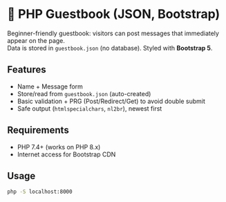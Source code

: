 # 📔 PHP Guestbook (JSON, Bootstrap)

Beginner-friendly guestbook: visitors can post messages that immediately appear on the page.  
Data is stored in `guestbook.json` (no database). Styled with **Bootstrap 5**.

## Features
- Name + Message form
- Store/read from `guestbook.json` (auto-created)
- Basic validation + PRG (Post/Redirect/Get) to avoid double submit
- Safe output (`htmlspecialchars`, `nl2br`), newest first

## Requirements
- PHP 7.4+ (works on PHP 8.x)
- Internet access for Bootstrap CDN

## Usage
```bash
php -S localhost:8000
